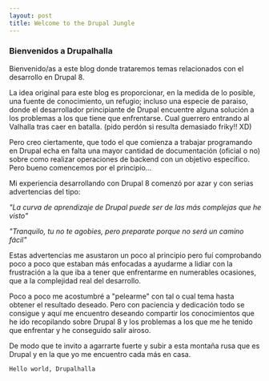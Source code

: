 ```yaml
---
layout: post
title: Welcome to the Drupal Jungle
---
```


### Bienvenidos a Drupalhalla

Bienvenido/as a este blog donde trataremos temas relacionados con el desarrollo en Drupal 8.

La idea original para este blog es proporcionar, en la medida de lo posible, una fuente de conocimiento, un refugio; incluso una especie de paraiso, donde el desarrollador principiante de Drupal encuentre alguna solución a los problemas a los que tiene que enfrentarse.
Cual guerrero entrando al Valhalla tras caer en batalla. (pido perdón si resulta demasiado friky!! XD)

Pero creo ciertamente, que todo el que comienza a trabajar programando en Drupal echa en falta una mayor cantidad de documentación (oficial o no) sobre como realizar operaciones de backend con un objetivo especifico.
Pero bueno comencemos por el principio...

Mi experiencia desarrollando con Drupal 8 comenzó por azar y con serias advertencias del tipo:

  *"La curva de aprendizaje de Drupal puede ser de las más complejas que he visto"*

   *"Tranquilo, tu no te agobies, pero preparate porque no será un camino fácil"*

Estas advertencias me asustaron un poco al principio pero fuí comprobando poco a poco que estaban más enfocadas a ayudarme a lidiar con la frustración a la que iba a tener que enfrentarme en numerables ocasiones, que a la complejidad real del desarrollo.

Poco a poco me acostumbré a "pelearme" con tal o cual tema hasta obtener el resultado deseado. Pero con paciencia y dedicación todo se consigue y aquí me encuentro deseando compartir los conocimientos que he ido recopilando sobre Drupal 8 y los problemas a los que me he tenido que enfrentar y he conseguido salir airoso.

De modo que te invito a agarrarte fuerte y subir a esta montaña rusa que es Drupal y en la que yo me encuentro cada más en casa.

`Hello world, Drupalhalla`
